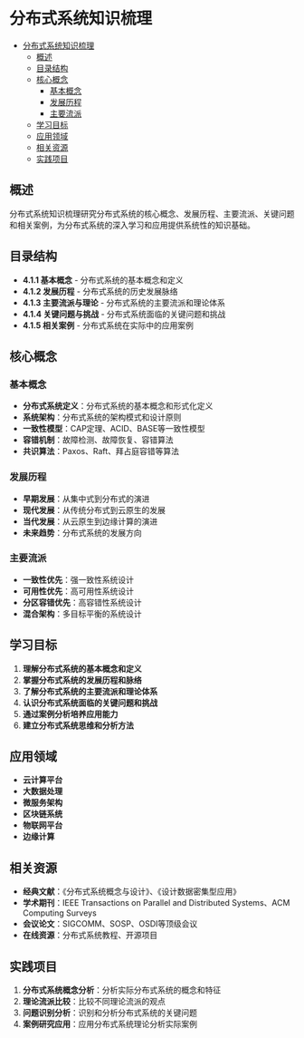 # 分布式系统知识梳理


<!-- TOC START -->

- [分布式系统知识梳理](#分布式系统知识梳理)
  - [概述](#概述)
  - [目录结构](#目录结构)
  - [核心概念](#核心概念)
    - [基本概念](#基本概念)
    - [发展历程](#发展历程)
    - [主要流派](#主要流派)
  - [学习目标](#学习目标)
  - [应用领域](#应用领域)
  - [相关资源](#相关资源)
  - [实践项目](#实践项目)

<!-- TOC END -->

## 概述

分布式系统知识梳理研究分布式系统的核心概念、发展历程、主要流派、关键问题和相关案例，为分布式系统的深入学习和应用提供系统性的知识基础。

## 目录结构

- **4.1.1 基本概念** - 分布式系统的基本概念和定义
- **4.1.2 发展历程** - 分布式系统的历史发展脉络
- **4.1.3 主要流派与理论** - 分布式系统的主要流派和理论体系
- **4.1.4 关键问题与挑战** - 分布式系统面临的关键问题和挑战
- **4.1.5 相关案例** - 分布式系统在实际中的应用案例

## 核心概念

### 基本概念

- **分布式系统定义**：分布式系统的基本概念和形式化定义
- **系统架构**：分布式系统的架构模式和设计原则
- **一致性模型**：CAP定理、ACID、BASE等一致性模型
- **容错机制**：故障检测、故障恢复、容错算法
- **共识算法**：Paxos、Raft、拜占庭容错等算法

### 发展历程

- **早期发展**：从集中式到分布式的演进
- **现代发展**：从传统分布式到云原生的发展
- **当代发展**：从云原生到边缘计算的演进
- **未来趋势**：分布式系统的发展方向

### 主要流派

- **一致性优先**：强一致性系统设计
- **可用性优先**：高可用性系统设计
- **分区容错优先**：高容错性系统设计
- **混合架构**：多目标平衡的系统设计

## 学习目标

1. **理解分布式系统的基本概念和定义**
2. **掌握分布式系统的发展历程和脉络**
3. **了解分布式系统的主要流派和理论体系**
4. **认识分布式系统面临的关键问题和挑战**
5. **通过案例分析培养应用能力**
6. **建立分布式系统思维和分析方法**

## 应用领域

- **云计算平台**
- **大数据处理**
- **微服务架构**
- **区块链系统**
- **物联网平台**
- **边缘计算**

## 相关资源

- **经典文献**：《分布式系统概念与设计》、《设计数据密集型应用》
- **学术期刊**：IEEE Transactions on Parallel and Distributed Systems、ACM Computing Surveys
- **会议论文**：SIGCOMM、SOSP、OSDI等顶级会议
- **在线资源**：分布式系统教程、开源项目

## 实践项目

1. **分布式系统概念分析**：分析实际分布式系统的概念和特征
2. **理论流派比较**：比较不同理论流派的观点
3. **问题识别分析**：识别和分析分布式系统的关键问题
4. **案例研究应用**：应用分布式系统理论分析实际案例
